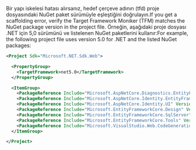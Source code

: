 <span data-ttu-id="bfbc9-101">Bir yapı iskelesi hatası alırsanız, hedef çerçeve adının (tfd) proje dosyasındaki NuGet paket sürümüyle eşleştiğini doğrulayın.</span><span class="sxs-lookup"><span data-stu-id="bfbc9-101">If you get a scaffolding error, verify the Target Framework Moniker (TFM) matches the NuGet package version in the project file.</span></span> <span data-ttu-id="bfbc9-102">Örneğin, aşağıdaki proje dosyası .NET için 5,0 sürümünü ve listelenen NuGet paketlerini kullanır:</span><span class="sxs-lookup"><span data-stu-id="bfbc9-102">For example, the following project file uses version 5.0 for .NET and the listed NuGet packages:</span></span>

```xml
<Project Sdk="Microsoft.NET.Sdk.Web">

  <PropertyGroup>
    <TargetFramework>net5.0</TargetFramework>
  </PropertyGroup>

  <ItemGroup>
    <PackageReference Include="Microsoft.AspNetCore.Diagnostics.EntityFrameworkCore" Version="5.0.0-*" />
    <PackageReference Include="Microsoft.AspNetCore.Identity.EntityFrameworkCore" Version="5.0.0-*" />
    <PackageReference Include="Microsoft.AspNetCore.Identity.UI" Version="5.0.0-*" />
    <PackageReference Include="Microsoft.EntityFrameworkCore.Design" Version="5.0.0-*" />
    <PackageReference Include="Microsoft.EntityFrameworkCore.SqlServer" Version="5.0.0-*" />
    <PackageReference Include="Microsoft.EntityFrameworkCore.Tools" Version="5.0.0-*" />
    <PackageReference Include="Microsoft.VisualStudio.Web.CodeGeneration.Design" Version="5.0.0-*" />
  </ItemGroup>

</Project>
```
